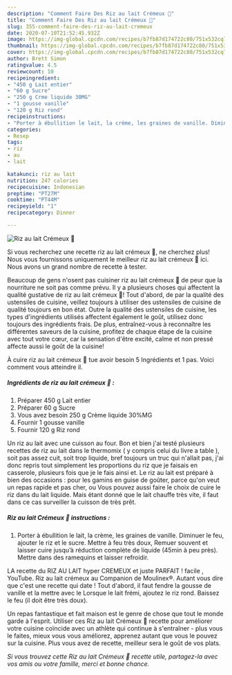 ```yaml
---
description: "Comment Faire Des Riz au lait Crémeux 🍶"
title: "Comment Faire Des Riz au lait Crémeux 🍶"
slug: 355-comment-faire-des-riz-au-lait-cremeux
date: 2020-07-10T21:52:45.932Z
image: https://img-global.cpcdn.com/recipes/b7fb87d174722c80/751x532cq70/riz-au-lait-cremeux-🍶-photo-principale-de-la-recette.jpg
thumbnail: https://img-global.cpcdn.com/recipes/b7fb87d174722c80/751x532cq70/riz-au-lait-cremeux-🍶-photo-principale-de-la-recette.jpg
cover: https://img-global.cpcdn.com/recipes/b7fb87d174722c80/751x532cq70/riz-au-lait-cremeux-🍶-photo-principale-de-la-recette.jpg
author: Brett Simon
ratingvalue: 4.5
reviewcount: 10
recipeingredient:
- "450 g Lait entier"
- "60 g Sucre"
- "250 g Crme liquide 30MG"
- "1 gousse vanille"
- "120 g Riz rond"
recipeinstructions:
- "Porter à ébullition le lait, la crème, les graines de vanille. Diminuer le feu, ajouter le riz et le sucre. Mettre à feu très doux, Remuer souvent et laisser cuire jusqu’à réduction complète de liquide (45min à peu près). Mettre dans des ramequins et laisser refroidir."
categories:
- Resep
tags:
- riz
- au
- lait

katakunci: riz au lait 
nutrition: 247 calories
recipecuisine: Indonesian
preptime: "PT27M"
cooktime: "PT44M"
recipeyield: "1"
recipecategory: Dinner

---
```



![Riz au lait Crémeux 🍶](https://img-global.cpcdn.com/recipes/b7fb87d174722c80/751x532cq70/riz-au-lait-cremeux-🍶-photo-principale-de-la-recette.jpg)

Si vous recherchez une recette riz au lait crémeux 🍶, ne cherchez plus! Nous vous fournissons uniquement le meilleur riz au lait crémeux 🍶 ici. Nous avons un grand nombre de recette à tester.

Beaucoup de gens n'osent pas cuisiner riz au lait crémeux 🍶 de peur que la nourriture ne soit pas comme prévu. Il y a plusieurs choses qui affectent la qualité gustative de riz au lait crémeux 🍶! Tout d'abord, de par la qualité des ustensiles de cuisine, veillez toujours à utiliser des ustensiles de cuisine de qualité toujours en bon état. Outre la qualité des ustensiles de cuisine, les types d'ingrédients utilisés affectent également le goût, utilisez donc toujours des ingrédients frais. De plus, entraînez-vous à reconnaître les différentes saveurs de la cuisine, profitez de chaque étape de la cuisine avec tout votre cœur, car la sensation d'être excité, calme et non pressé affecte aussi le goût de la cuisine!

<!--inarticleads1-->

À cuire riz au lait crémeux 🍶 tue avoir besoin 5 Ingrédients et 1 pas. Voici comment vous atteindre il.

##### Ingrédients de riz au lait crémeux 🍶 :

1. Préparer 450 g Lait entier
1. Préparer 60 g Sucre
1. Vous avez besoin 250 g Crème liquide 30%MG
1. Fournir 1 gousse vanille
1. Fournir 120 g Riz rond


Un riz au lait avec une cuisson au four. Bon et bien j&#39;ai testé plusieurs recettes de riz au lait dans le thermomix ( y compris celui du livre a table ), soit pas assez cuit, soit trop liquide, bref toujours un truc qui n&#39;allait pas, j&#39;ai donc repris tout simplement les proportions du riz que je faisais en casserole, plusieurs fois que je le fais ainsi et. Le riz au lait est préparé à bien des occasions : pour les gamins en guise de goûter, parce qu&#39;on veut un repas rapide et pas cher, ou Vous pouvez aussi faire le choix de cuire le riz dans du lait liquide. Mais étant donné que le lait chauffe très vite, il faut dans ce cas surveiller la cuisson de très prêt. 

<!--inarticleads2-->

##### Riz au lait Crémeux 🍶 instructions :

1. Porter à ébullition le lait, la crème, les graines de vanille. Diminuer le feu, ajouter le riz et le sucre. Mettre à feu très doux, Remuer souvent et laisser cuire jusqu’à réduction complète de liquide (45min à peu près). Mettre dans des ramequins et laisser refroidir.


LA recette du RIZ AU LAIT hyper CREMEUX et juste PARFAIT ! facile , YouTube. Riz au lait crémeux au Companion de Moulinex®. Autant vous dire que c&#39;est une recette qui date ! Tout d&#39;abord, il faut fendre la gousse de vanille et la mettre avec le Lorsque le lait frémi, ajoutez le riz rond. Baissez le feu (il doit être très doux). 

<!--inarticleads1-->

<p>
Un repas fantastique et fait maison est le genre de chose que tout le monde garde à l'esprit. Utiliser ces Riz au lait Crémeux 🍶 recette pour améliorer votre cuisine coïncide avec un athlète qui continue à s'entraîner - plus vous le faites, mieux vous vous améliorez, apprenez autant que vous le pouvez sur la cuisine. Plus vous avez de recette, meilleur sera le goût de vos plats.
</p>

<p>
<i>Si vous trouvez cette Riz au lait Crémeux 🍶 recette utile, partagez-la avec vos amis ou votre famille, merci et bonne chance.</i>
</p>

